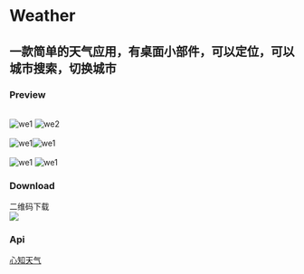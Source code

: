# Weather
## 一款简单的天气应用，有桌面小部件，可以定位，可以城市搜索，切换城市
### Preview
<br>![we1](/screenshots/we1.gif) ![we2](/screenshots/we2.gif)<br>
<br>![we1](/screenshots/we1.png)![we1](/screenshots/we2.png)<br>
<br>![we1](/screenshots/we3.png) ![we1](/screenshots/we4.png)<br>
### Download
二维码下载 <br>
![](/screenshots/we5.png)
### Api
[心知天气](https://www.seniverse.com/api)
